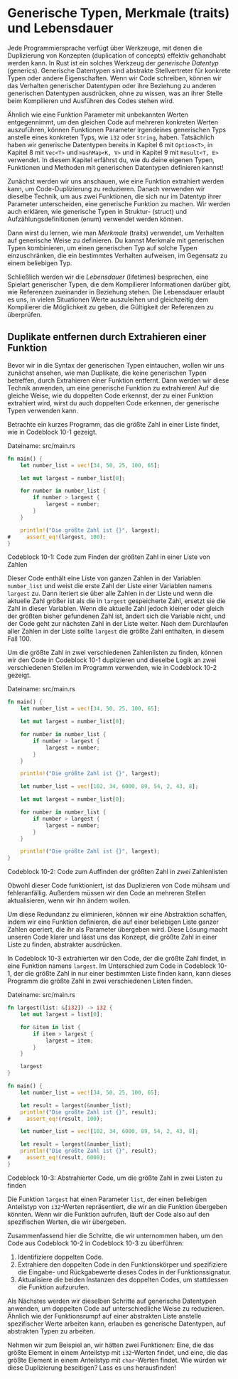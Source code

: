 # Generische Typen, Merkmale (traits) und Lebensdauer

Jede Programmiersprache verfügt über Werkzeuge, mit denen die Duplizierung von
Konzepten (duplication of concepts) effektiv gehandhabt werden kann. In Rust
ist ein solches Werkzeug der *generische Datentyp* (generics). Generische
Datentypen sind abstrakte Stellvertreter für konkrete Typen oder andere
Eigenschaften. Wenn wir Code schreiben, können wir das Verhalten generischer
Datentypen oder ihre Beziehung zu anderen generischen Datentypen ausdrücken,
ohne zu wissen, was an ihrer Stelle beim Kompilieren und Ausführen des Codes
stehen wird.

Ähnlich wie eine Funktion Parameter mit unbekannten Werten entgegennimmt, um
den gleichen Code auf mehreren konkreten Werten auszuführen, können Funktionen
Parameter irgendeines generischen Typs anstelle eines konkreten Typs, wie `i32`
oder `String`, haben. Tatsächlich haben wir generische Datentypen bereits in
Kapitel 6 mit `Option<T>`, in Kapitel 8 mit `Vec<T>` und `HashMap<K, V>` und in
Kapitel 9 mit `Result<T, E>` verwendet. In diesem Kapitel erfährst du, wie du
deine eigenen Typen, Funktionen und Methoden mit generischen Datentypen
definieren kannst!

Zunächst werden wir uns anschauen, wie eine Funktion extrahiert werden kann, um
Code-Duplizierung zu reduzieren. Danach verwenden wir dieselbe Technik, um aus
zwei Funktionen, die sich nur im Datentyp ihrer Parameter unterscheiden, eine
generische Funktion zu machen. Wir werden auch erklären, wie generische Typen
in Struktur- (struct) und Aufzählungsdefinitionen (enum) verwendet werden
können.

Dann wirst du lernen, wie man *Merkmale* (traits) verwendet, um Verhalten auf
generische Weise zu definieren. Du kannst Merkmale mit generischen Typen
kombinieren, um einen generischen Typ auf solche Typen einzuschränken, die ein
bestimmtes Verhalten aufweisen, im Gegensatz zu einem beliebigen Typ.

Schließlich werden wir die *Lebensdauer* (lifetimes) besprechen, eine Spielart
generischer Typen, die dem Kompilierer Informationen darüber gibt, wie
Referenzen zueinander in Beziehung stehen. Die Lebensdauer erlaubt es uns, in
vielen Situationen Werte auszuleihen und gleichzeitig dem Kompilierer die
Möglichkeit zu geben, die Gültigkeit der Referenzen zu überprüfen.

## Duplikate entfernen durch Extrahieren einer Funktion

Bevor wir in die Syntax der generischen Typen eintauchen, wollen wir uns
zunächst ansehen, wie man Duplikate, die keine generischen Typen betreffen,
durch Extrahieren einer Funktion entfernt. Dann werden wir diese Technik
anwenden, um eine generische Funktion zu extrahieren! Auf die gleiche Weise,
wie du doppelten Code erkennst, der zu einer Funktion extrahiert wird, wirst du
auch doppelten Code erkennen, der generische Typen verwenden kann.

Betrachte ein kurzes Programm, das die größte Zahl in einer Liste findet, wie
in Codeblock 10-1 gezeigt.

<span class="filename">Dateiname: src/main.rs</span>

```rust
fn main() {
    let number_list = vec![34, 50, 25, 100, 65];

    let mut largest = number_list[0];

    for number in number_list {
        if number > largest {
            largest = number;
        }
    }

    println!("Die größte Zahl ist {}", largest);
#     assert_eq!(largest, 100);
}
```

<span class="caption">Codeblock 10-1: Code zum Finden der größten Zahl in einer
Liste von Zahlen</span>

Dieser Code enthält eine Liste von ganzen Zahlen in der Variablen `number_list`
und weist die erste Zahl der Liste einer Variablen namens `largest` zu. Dann
iteriert sie über alle Zahlen in der Liste und wenn die aktuelle Zahl größer
ist als die in `largest` gespeicherte Zahl, ersetzt sie die Zahl in dieser
Variablen. Wenn die aktuelle Zahl jedoch kleiner oder gleich der größten bisher
gefundenen Zahl ist, ändert sich die Variable nicht, und der Code geht zur
nächsten Zahl in der Liste weiter. Nach dem Durchlaufen aller Zahlen in der
Liste sollte `largest` die größte Zahl enthalten, in diesem Fall 100.

Um die größte Zahl in zwei verschiedenen Zahlenlisten zu finden, können wir den
Code in Codeblock 10-1 duplizieren und dieselbe Logik an zwei verschiedenen
Stellen im Programm verwenden, wie in Codeblock 10-2 gezeigt.

<span class="filename">Dateiname: src/main.rs</span>

```rust
fn main() {
    let number_list = vec![34, 50, 25, 100, 65];

    let mut largest = number_list[0];

    for number in number_list {
        if number > largest {
            largest = number;
        }
    }

    println!("Die größte Zahl ist {}", largest);

    let number_list = vec![102, 34, 6000, 89, 54, 2, 43, 8];

    let mut largest = number_list[0];

    for number in number_list {
        if number > largest {
            largest = number;
        }
    }

    println!("Die größte Zahl ist {}", largest);
}
```

<span class="caption">Codeblock 10-2: Code zum Auffinden der größten Zahl in
*zwei* Zahlenlisten</span>

Obwohl dieser Code funktioniert, ist das Duplizieren von Code mühsam und
fehleranfällig. Außerdem müssen wir den Code an mehreren Stellen aktualisieren,
wenn wir ihn ändern wollen.

Um diese Redundanz zu eliminieren, können wir eine Abstraktion schaffen, indem
wir eine Funktion definieren, die auf einer beliebigen Liste ganzer Zahlen
operiert, die ihr als Parameter übergeben wird. Diese Lösung macht unseren Code
klarer und lässt uns das Konzept, die größte Zahl in einer Liste zu finden,
abstrakter ausdrücken.

In Codeblock 10-3 extrahierten wir den Code, der die größte Zahl findet, in
eine Funktion namens `largest`. Im Unterschied zum Code in Codeblock 10-1, der
die größte Zahl in nur einer bestimmten Liste finden kann, kann dieses Programm
die größte Zahl in zwei verschiedenen Listen finden.

<span class="filename">Dateiname: src/main.rs</span>

```rust
fn largest(list: &[i32]) -> i32 {
    let mut largest = list[0];

    for &item in list {
        if item > largest {
            largest = item;
        }
    }

    largest
}

fn main() {
    let number_list = vec![34, 50, 25, 100, 65];

    let result = largest(&number_list);
    println!("Die größte Zahl ist {}", result);
#     assert_eq!(result, 100);

    let number_list = vec![102, 34, 6000, 89, 54, 2, 43, 8];

    let result = largest(&number_list);
    println!("Die größte Zahl ist {}", result);
#     assert_eq!(result, 6000);
}
```

<span class="caption">Codeblock 10-3: Abstrahierter Code, um die größte Zahl in
zwei Listen zu finden</span>

Die Funktion `largest` hat einen Parameter `list`, der einen beliebigen
Anteilstyp von `i32`-Werten repräsentiert, die wir an die Funktion übergeben
könnten. Wenn wir die Funktion aufrufen, läuft der Code also auf den
spezifischen Werten, die wir übergeben.

Zusammenfassend hier die Schritte, die wir unternommen haben, um den Code aus
Codeblock 10-2 in Codeblock 10-3 zu überführen:

1. Identifiziere doppelten Code.
2. Extrahiere den doppelten Code in den Funktionskörper und spezifiziere die
   Eingabe- und Rückgabewerte dieses Codes in der Funktionssignatur.
3. Aktualisiere die beiden Instanzen des doppelten Codes, um stattdessen die
   Funktion aufzurufen.

Als Nächstes werden wir dieselben Schritte auf generische Datentypen anwenden,
um doppelten Code auf unterschiedliche Weise zu reduzieren. Ähnlich wie der
Funktionsrumpf auf einer abstrakten Liste anstelle spezifischer Werte arbeiten
kann, erlauben es generische Datentypen, auf abstrakten Typen zu arbeiten.

Nehmen wir zum Beispiel an, wir hätten zwei Funktionen: Eine, die das größte
Element in einem Anteilstyp mit `i32`-Werten findet, und eine, die das größte
Element in einem Anteilstyp mit `char`-Werten findet. Wie würden wir diese
Duplizierung beseitigen? Lass es uns herausfinden!

